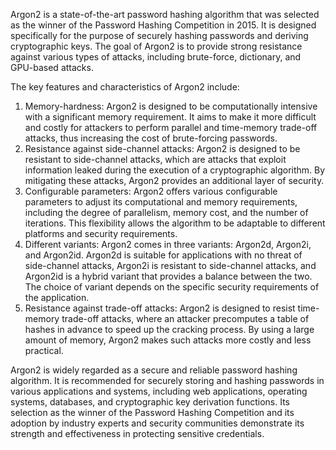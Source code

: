 Argon2 is a state-of-the-art password hashing algorithm that was selected as the winner of the Password Hashing Competition in 2015. It is designed specifically for the purpose of securely hashing passwords and deriving cryptographic keys. The goal of Argon2 is to provide strong resistance against various types of attacks, including brute-force, dictionary, and GPU-based attacks.

The key features and characteristics of Argon2 include:

1.  Memory-hardness: Argon2 is designed to be computationally intensive with a significant memory requirement. It aims to make it more difficult and costly for attackers to perform parallel and time-memory trade-off attacks, thus increasing the cost of brute-forcing passwords.
2.  Resistance against side-channel attacks: Argon2 is designed to be resistant to side-channel attacks, which are attacks that exploit information leaked during the execution of a cryptographic algorithm. By mitigating these attacks, Argon2 provides an additional layer of security.
3.  Configurable parameters: Argon2 offers various configurable parameters to adjust its computational and memory requirements, including the degree of parallelism, memory cost, and the number of iterations. This flexibility allows the algorithm to be adaptable to different platforms and security requirements.
4.  Different variants: Argon2 comes in three variants: Argon2d, Argon2i, and Argon2id. Argon2d is suitable for applications with no threat of side-channel attacks, Argon2i is resistant to side-channel attacks, and Argon2id is a hybrid variant that provides a balance between the two. The choice of variant depends on the specific security requirements of the application.
5.  Resistance against trade-off attacks: Argon2 is designed to resist time-memory trade-off attacks, where an attacker precomputes a table of hashes in advance to speed up the cracking process. By using a large amount of memory, Argon2 makes such attacks more costly and less practical.

Argon2 is widely regarded as a secure and reliable password hashing algorithm. It is recommended for securely storing and hashing passwords in various applications and systems, including web applications, operating systems, databases, and cryptographic key derivation functions. Its selection as the winner of the Password Hashing Competition and its adoption by industry experts and security communities demonstrate its strength and effectiveness in protecting sensitive credentials.